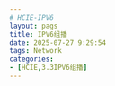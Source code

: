 ```yaml
---
# HCIE-IPV6
layout: pags
title: IPV6组播
date: 2025-07-27 9:29:54
tags: Network
categories: 
- [HCIE,3.3IPV6组播] 
---
```



